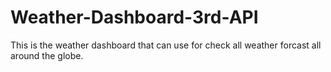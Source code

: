 # Weather-Dashboard-3rd-API
This is the weather dashboard that can use for check all weather forcast all around the globe.
